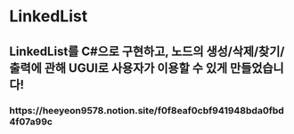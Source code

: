 # LinkedList
<h2>LinkedList를 C#으로 구현하고, 노드의 생성/삭제/찾기/출력에 관해 UGUI로 사용자가 이용할 수 있게 만들었습니다! </h2>
<h3>https://heeyeon9578.notion.site/f0f8eaf0cbf941948bda0fbd4f07a99c</h3>

